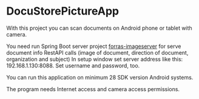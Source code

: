 # DocuStorePictureApp

With this project you can scan documents on Android phone or tablet with camera.

You need run Spring Boot server project [forras-imageserver](https://github.com/pzoli/forras-imageserver) for serve document info RestAPI calls (image of document, direction of document, organization and subject)
In setup window set server address like this: 192.168.1.130:8088. Set username and password, too.

You can run this application on minimum 28 SDK version Android systems.

The program needs Internet access and camera access permissions.

